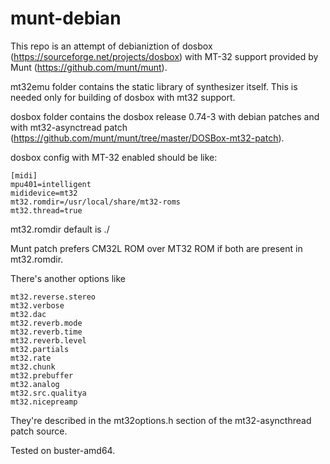 munt-debian
===========

This repo is an attempt of debianiztion of dosbox (https://sourceforge.net/projects/dosbox) with MT-32 support provided by Munt (https://github.com/munt/munt).

mt32emu folder contains the static library of synthesizer itself. This is needed only for building of dosbox with mt32 support.

dosbox folder contains the dosbox release 0.74-3 with debian patches and with mt32-asynctread patch (https://github.com/munt/munt/tree/master/DOSBox-mt32-patch).

dosbox config with MT-32 enabled should be like:

```
[midi]
mpu401=intelligent
mididevice=mt32
mt32.romdir=/usr/local/share/mt32-roms
mt32.thread=true
```

mt32.romdir default is ./

Munt patch prefers CM32L ROM over MT32 ROM if both are present in mt32.romdir.

There's another options like
```
mt32.reverse.stereo
mt32.verbose
mt32.dac
mt32.reverb.mode
mt32.reverb.time
mt32.reverb.level
mt32.partials
mt32.rate
mt32.chunk
mt32.prebuffer
mt32.analog
mt32.src.qualitya
mt32.nicepreamp
```
They're described in the mt32options.h section of the mt32-asyncthread patch source.

Tested on buster-amd64.

